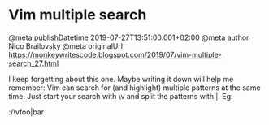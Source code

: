 # Vim multiple search

@meta publishDatetime 2019-07-27T13:51:00.001+02:00
@meta author Nico Brailovsky
@meta originalUrl https://monkeywritescode.blogspot.com/2019/07/vim-multiple-search_27.html

I keep forgetting about this one. Maybe writing it down will help me remember: Vim can search for (and highlight) multiple patterns at the same time. Just start your search with \v and split the patterns with |. Eg:

:/\vfoo|bar

